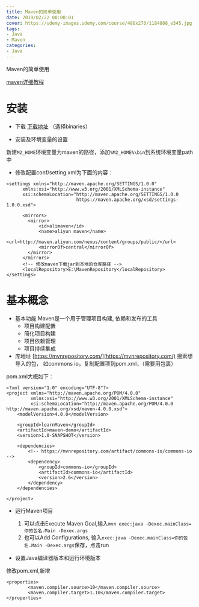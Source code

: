 ```yaml
---
title: Maven的简单使用
date: 2019/02/22 00:00:01
cover: https://udemy-images.udemy.com/course/480x270/1184808_e345.jpg
tags: 
- Java
- Maven
categories: 
- Java
---
```

Maven的简单使用
<!--more-->

[maven详细教程](https://www.yiibai.com/maven/maven_environment_setup.html)

# 安装

- 下载
 [下载地址](http://www-us.apache.org/dist/maven/maven-3/) （选择binaries）

- 安装及环境变量的设置

新建`M2_HOME`环境变量为maven的路径，添加`%M2_HOME%\bin`到系统环境变量path中

- 修改配置conf/setting.xml为下面的内容：
```
<settings xmlns="http://maven.apache.org/SETTINGS/1.0.0"
      xmlns:xsi="http://www.w3.org/2001/XMLSchema-instance"
      xsi:schemaLocation="http://maven.apache.org/SETTINGS/1.0.0
                          https://maven.apache.org/xsd/settings-1.0.0.xsd">

      <mirrors>
        <mirror>
            <id>alimaven</id>
            <name>aliyun maven</name>
            <url>http://maven.aliyun.com/nexus/content/groups/public/</url>
            <mirrorOf>central</mirrorOf>
        </mirror>
      </mirrors>
      <!-- 修改maven下载jar到本地的仓库路径 -->
      <localRepository>E:\MavenRepository</localRepository>
</settings>
```

# 基本概念

- 基本功能
Maven是一个用于管理项目构建, 依赖和发布的工具
    - 项目构建配置
    - 简化项目构建
    - 项目依赖管理
    - 项目持续集成
- 库地址 [https://mvnrepository.com/](https://mvnrepository.com/)
搜索想导入的包， 如commons io，复制配置项到pom.xml，（需要用<dependencies>包裹）

pom.xml大概如下：
```
<?xml version="1.0" encoding="UTF-8"?>
<project xmlns="http://maven.apache.org/POM/4.0.0"
         xmlns:xsi="http://www.w3.org/2001/XMLSchema-instance"
         xsi:schemaLocation="http://maven.apache.org/POM/4.0.0 http://maven.apache.org/xsd/maven-4.0.0.xsd">
    <modelVersion>4.0.0</modelVersion>

    <groupId>learnMaven</groupId>
    <artifactId>maven-demo</artifactId>
    <version>1.0-SNAPSHOT</version>

    <dependencies>
        <!-- https://mvnrepository.com/artifact/commons-io/commons-io -->
        <dependency>
            <groupId>commons-io</groupId>
            <artifactId>commons-io</artifactId>
            <version>2.6</version>
        </dependency>
    </dependencies>

</project>
```

- 运行Maven项目
    1. 可以点击Execute Maven Goal,输入`mvn exec:java -Dexec.mainClass=你的包名.Main -Dexec.args`
    2. 也可以Add Configurations, 输入`exec:java -Dexec.mainClass=你的包名.Main -Dexec.args`保存，点击run

- 设置Java编译器版本和运行环境版本

修改pom.xml,新增
```
<properties>
        <maven.compiler.source>10</maven.compiler.source>
        <maven.compiler.target>1.10</maven.compiler.target>
</properties>
```

